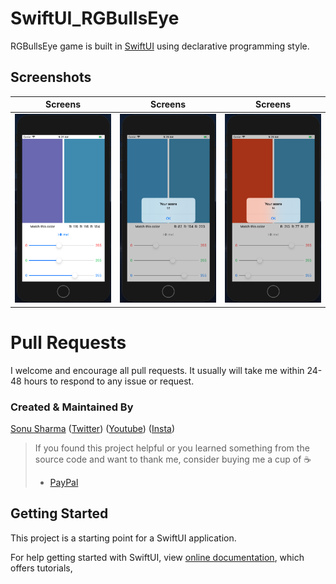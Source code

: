 # SwiftUI_RGBullsEye

RGBullsEye game is built in [SwiftUI](https://developer.apple.com/tutorials/swiftui) using declarative programming style.

## Screenshots

 Screens               |  Screens  |  Screens
:-------------------------:|:-------------------------:|:-------------------------:
![](https://github.com/TheAlphamerc/SwiftUI_RGBullsEye/blob/master/screenshots/screenshot_1.png?raw=true)|![](https://github.com/TheAlphamerc/SwiftUI_RGBullsEye/blob/master/screenshots/screenshot_2.png?raw=true)|![](https://github.com/TheAlphamerc/SwiftUI_RGBullsEye/blob/master/screenshots/screenshot_3.png?raw=true) 

# Pull Requests

I welcome and encourage all pull requests. It usually will take me within 24-48 hours to respond to any issue or request.

### Created & Maintained By

[Sonu Sharma](https://github.com/TheAlphamerc) ([Twitter](https://www.twitter.com/TheAlphamerc)) ([Youtube](https://www.youtube.com/user/sonusharma045sonu/))
([Insta](https://www.instagram.com/_sonu_sharma__))

> If you found this project helpful or you learned something from the source code and want to thank me, consider buying me a cup of :coffee:
>
> * [PayPal](https://www.paypal.me/TheAlphamerc/)

## Getting Started

This project is a starting point for a SwiftUI application.

For help getting started with SwiftUI, view
[online documentation](https://developer.apple.com/tutorials/swiftui/), which offers tutorials,
